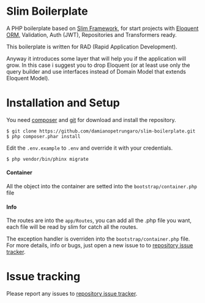 # Slim Boilerplate
A PHP boilerplate based on [Slim Framework](http://www.slimframework.com/), for start projects with [Eloquent ORM](https://laravel.com/docs/5.2/eloquent), Validation, Auth (JWT), Repositories and Transformers ready.

This boilerplate is written for RAD (Rapid Application Development).

Anyway it introduces some layer that will help you if the application will grow.
In this case i suggest you to drop Eloquent (or at least use only the query builder and use interfaces instead of Domain Model that extends Eloquent Model).

# Installation and Setup
You need [composer](http://getcomposer.org) and [git](https://git-scm.com/) for download and install the repository.

```shell
$ git clone https://github.com/damianopetrungaro/slim-boilerplate.git
$ php composer.phar install
```
Edit the `.env.example` to `.env` and override it with your credentials.
```shell
$ php vendor/bin/phinx migrate
```
#### Container
All the object into the container are setted into the `bootstrap/container.php` file

#### Info
The routes are into the `app/Routes`, you can add all the .php file you want, each file will be read by slim for catch all the routes.

The exception handler is overriden into the `bootstrap/container.php` file.
For more details, info or bugs, just open a  new issue to to [repository issue tracker](https://github.com/damianopetrungaro/slim-boilerplate/issues).


# Issue tracking
Please report any issues to [repository issue tracker](https://github.com/damianopetrungaro/slim-boilerplate/issues).
